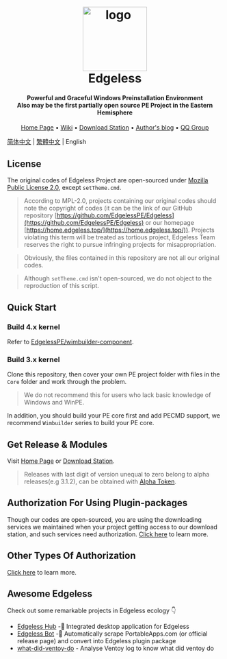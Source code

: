 <h1 align="center">
  <br>
  <a href="https://home.edgeless.top" ><img src="https://home.edgeless.top/favicon.ico" width="150" alt="logo"/></a>
  <br>
  Edgeless
  <br>
</h1>

<h4 align="center">Powerful and Graceful Windows Preinstallation Environment<br>Also may be the first partially open source PE Project in the Eastern Hemisphere</h4>

<p align="center">
  <a href="https://home.edgeless.top">Home Page</a> •
  <a href="https://wiki.edgeless.top">Wiki</a> •
  <a href="https://down.edgeless.top">Download Station</a> •
  <a href="https://www.edgeless.top">Author's blog</a> •
  <a href="https://home.edgeless.top/jump/qqg.html">QQ Group</a>
</p>

[简体中文](https://github.com/EdgelessPE/Edgeless) | [繁體中文](https://github.com/EdgelessPE/Edgeless/blob/master/README_zht.md) | English

## License
The original codes of Edgeless Project are open-sourced under [Mozilla Public License 2.0](https://www.mozilla.org/en-US/MPL/), except `setTheme.cmd`.

>According to MPL-2.0, projects containing our original codes should note the copyright of codes (it can be the link of our GitHub repository [https://github.com/EdgelessPE/Edgeless](https://github.com/EdgelessPE/Edgeless) or our homepage [https://home.edgeless.top/](https://home.edgeless.top/)). Projects violating this term will be treated as tortious project, Edgeless Team reserves the right to pursue infringing projects for misappropriation.

> Obviously, the files contained in this repository are not all our original codes.

> Although `setTheme.cmd` isn't open-sourced, we do not object to the reproduction of this script.


## Quick Start
### Build 4.x kernel
Refer to [EdgelessPE/wimbuilder-component](https://github.com/EdgelessPE/wimbuilder-component).
### Build 3.x kernel
Clone this repository, then cover your own PE project folder with files in the `Core` folder and work through the problem.
> We do not recommend this for users who lack basic knowledge of Windows and WinPE.

In addition, you should build your PE core first and add PECMD support, we recommend `Wimbuilder` series to build your PE core.

## Get Release & Modules
Visit [Home Page](https://home.edgeless.top) or [Download Station](https://down.edgeless.top).
>Releases with last digit of version unequal to zero belong to alpha releases(e.g 3.1.2), can be obtained with [Alpha Token](https://home.edgeless.top/jump/qqg.html).

## Authorization For Using Plugin-packages
Though our codes are open-sourced, you are using the downloading services we maintained when your project getting access to our download station, and such services need authorization. [Click here](https://wiki.edgeless.top/v2/cooperation/permit.html) to learn more.

## Other Types Of Authorization
[Click here](https://wiki.edgeless.top/v2/cooperation/permit.html) to learn more.

## Awesome Edgeless
Check out some remarkable projects in Edgeless ecology 👇

* [Edgeless Hub](https://github.com/EdgelessPE/edgeless-hub) -🚀 Integrated desktop application for Edgeless
* [Edgeless Bot](https://github.com/EdgelessPE/edgeless-bot) -🤖 Automatically scrape PortableApps.com (or official release page) and convert into Edgeless plugin package
* [what-did-ventoy-do](https://github.com/EdgelessPE/what-did-ventoy-do) - Analyse Ventoy log to know what did ventoy do